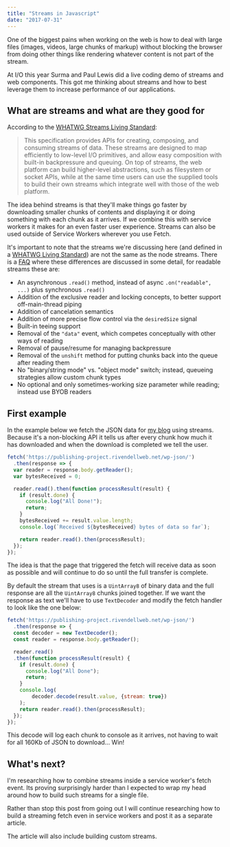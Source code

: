 ```yaml
---
title: "Streams in Javascript"
date: "2017-07-31"
---
```


One of the biggest pains when working on the web is how to deal with large files (images, videos, large chunks of markup) without blocking the browser from doing other things like rendering whatever content is not part of the stream.

At I/O this year Surma and Paul Lewis did a live coding demo of streams and web components. This got me thinking about streams and how to best leverage them to increase performance of our applications.

## What are streams and what are they good for

According to the [WHATWG Streams Living Standard](https://streams.spec.whatwg.org/):

> This specification provides APIs for creating, composing, and consuming streams of data. These streams are designed to map efficiently to low-level I/O primitives, and allow easy composition with built-in backpressure and queuing. On top of streams, the web platform can build higher-level abstractions, such as filesystem or socket APIs, while at the same time users can use the supplied tools to build their own streams which integrate well with those of the web platform.

The idea behind streams is that they'll make things go faster by downloading smaller chunks of contents and displaying it or doing something with each chunk as it arrives. If we combine this with service workers it makes for an even faster user experience. Streams can also be used outside of Service Workers wherever you use Fetch.

It's important to note that the streams we're discussing here (and defined in a [WHATWG Living Standard](https://streams.spec.whatwg.org/)) are not the same as the node streams. There is a [FAQ](https://github.com/whatwg/streams/blob/master/FAQ.md) where these differences are discussed in some detail, for readable streams these are:

- An asynchronous `.read()` method, instead of async `.on("readable", ...)` plus synchronous `.read()`
- Addition of the exclusive reader and locking concepts, to better support off-main-thread piping
- Addition of cancelation semantics
- Addition of more precise flow control via the `desiredSize` signal
- Built-in teeing support
- Removal of the `"data"` event, which competes conceptually with other ways of reading
- Removal of pause/resume for managing backpressure
- Removal of the `unshift` method for putting chunks back into the queue after reading them
- No "binary/string mode" vs. "object mode" switch; instead, queueing strategies allow custom chunk types
- No optional and only sometimes-working size parameter while reading; instead use BYOB readers

## First example

In the example below we fetch the JSON data for [my blog](https://publishing-project.rivendellweb.net/) using streams. Because it's a non-blocking API it tells us after every chunk how much it has downloaded and when the download is completed we tell the user.

```javascript
fetch('https://publishing-project.rivendellweb.net/wp-json/')
  .then(response => {
  var reader = response.body.getReader();
  var bytesReceived = 0;

  reader.read().then(function processResult(result) {
    if (result.done) {
      console.log("All Done!");
      return;
    }
    bytesReceived += result.value.length;
    console.log(`Received ${bytesReceived} bytes of data so far`);

    return reader.read().then(processResult);
  });
});
```

The idea is that the page that triggered the fetch will receive data as soon as possible and will continue to do so until the full transfer is complete.

By default the stream that uses is a `UintArray8` of binary data and the full response are all the `UintArray8` chunks joined together. If we want the response as text we'll have to use `TextDecoder` and modify the fetch handler to look like the one below:

```javascript
fetch('https://publishing-project.rivendellweb.net/wp-json/')
  .then(response => {
  const decoder = new TextDecoder();
  const reader = response.body.getReader();

  reader.read()
  .then(function processResult(result) {
    if (result.done) {
      console.log("All Done");
      return;
    }
    console.log(
        decoder.decode(result.value, {stream: true})
    );
    return reader.read().then(processResult);
  });
});
```

This decode will log each chunk to console as it arrives, not having to wait for all 160Kb of JSON to download... Win!

## What's next?

I'm researching how to combine streams inside a service worker's fetch event. Its proving surprisingly harder than I expected to wrap my head around how to build such streams for a single file.

Rather than stop this post from going out I will continue researching how to build a streaming fetch even in service workers and post it as a separate article.

The article will also include building custom streams.
